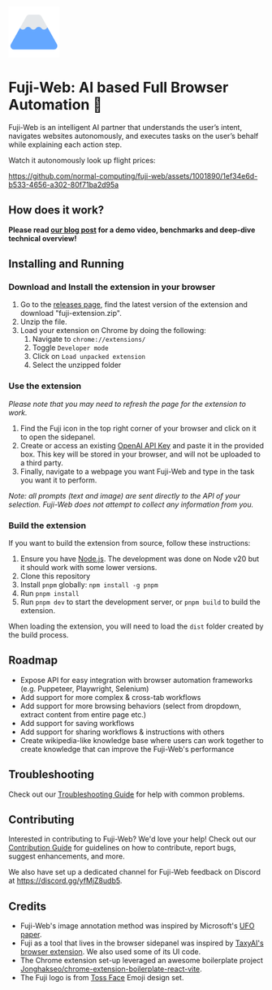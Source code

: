 <img src="public/icon-128.png" alt="Fuji-web Logo" width="100"/>

# Fuji-Web: AI based Full Browser Automation 🗻

Fuji-Web is an intelligent AI partner that understands the user’s intent, navigates websites autonomously, and executes tasks on the user’s behalf while explaining each action step.

Watch it autonomously look up flight prices:

https://github.com/normal-computing/fuji-web/assets/1001890/1ef34e6d-b533-4656-a302-80f71ba2d95a

## How does it work?

**Please read [our blog post](https://blog.normalcomputing.ai/posts/2024-05-22-introducing-fuji-web/fuji-web.html) for a demo video, benchmarks and deep-dive technical overview!**

## Installing and Running

### Download and Install the extension in your browser

1. Go to the [releases page](https://github.com/normal-computing/fuji-web/releases), find the latest version of the extension and download "fuji-extension.zip".
2. Unzip the file.
3. Load your extension on Chrome by doing the following:
   1. Navigate to `chrome://extensions/`
   2. Toggle `Developer mode`
   3. Click on `Load unpacked extension`
   4. Select the unzipped folder

### Use the extension

*Please note that you may need to refresh the page for the extension to work.*

1. Find the Fuji icon in the top right corner of your browser and click on it to open the sidepanel.
2. Create or access an existing [OpenAI API Key](https://platform.openai.com/account/api-keys) and paste it in the provided box. This key will be stored in your browser, and will not be uploaded to a third party.
3. Finally, navigate to a webpage you want Fuji-Web and type in the task you want it to perform.

_Note: all prompts (text and image) are sent directly to the API of your selection. Fuji-Web does not attempt to collect any information from you._

### Build the extension

If you want to build the extension from source, follow these instructions:

1. Ensure you have [Node.js](https://nodejs.org/). The development was done on Node v20 but it should work with some lower versions.
2. Clone this repository
3. Install `pnpm` globally: `npm install -g pnpm`
4. Run `pnpm install` 
5. Run `pnpm dev` to start the development server, or `pnpm build` to build the extension.

When loading the extension, you will need to load the `dist` folder created by the build process.

## Roadmap

- Expose API for easy integration with browser automation frameworks (e.g. Puppeteer, Playwright, Selenium)
- Add support for more complex & cross-tab workflows
- Add support for more browsing behaviors (select from dropdown, extract content from entire page etc.)
- Add support for saving workflows
- Add support for sharing workflows & instructions with others
- Create wikipedia-like knowledge base where users can work together to create knowledge that can improve the Fuji-Web's performance

## Troubleshooting

Check out our [Troubleshooting Guide](TROUBLESHOOTING.md) for help with common problems.

## Contributing

Interested in contributing to Fuji-Web? We'd love your help! Check out our [Contribution Guide](CONTRIBUTING.md) for guidelines on how to contribute, report bugs, suggest enhancements, and more. 

We also have set up a dedicated channel for Fuji-Web feedback on Discord at https://discord.gg/yfMjZ8udb5.

## Credits

- Fuji-Web's image annotation method was inspired by Microsoft's [UFO paper](https://arxiv.org/abs/2402.07939).
- Fuji as a tool that lives in the browser sidepanel was inspired by [TaxyAI's browser extension](https://github.com/TaxyAI/browser-extension). We also used some of its UI code.
- The Chrome extension set-up leveraged an awesome boilerplate project [Jonghakseo/chrome-extension-boilerplate-react-vite](https://github.com/Jonghakseo/chrome-extension-boilerplate-react-vite).
- The Fuji logo is from [Toss Face](https://emojipedia.org/toss-face) Emoji design set.
